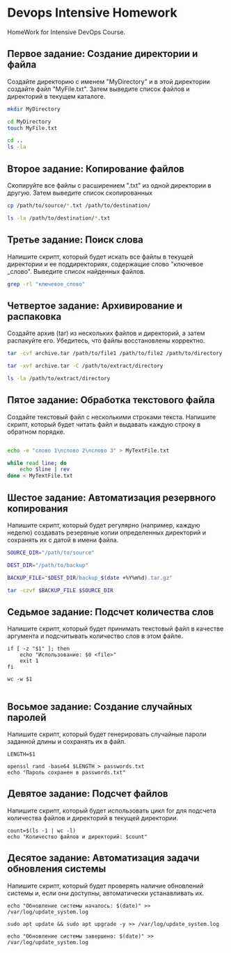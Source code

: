 
# Devops Intensive Homework

HomeWork for Intensive DevOps Course.


## Первое задание:  **Создание директории и файла**
Создайте директорию с именем "MyDirectory" и в этой директории создайте файл "MyFile.txt". Затем выведите список файлов и директорий в текущем каталоге.

```bash
mkdir MyDirectory

cd MyDirectory
touch MyFile.txt

cd ..
ls -la

```
## Второе задание:  **Копирование файлов**

Скопируйте все файлы с расширением ".txt" из одной директории в другую. Затем выведите список скопированных

```bash
cp /path/to/source/*.txt /path/to/destination/

ls -la /path/to/destination/*.txt


```

## Третье задание:  **Поиск слова**
Напишите скрипт, который будет искать все файлы в текущей директории и ее поддиректориях, содержащие слово "ключевое _слово". Выведите список найденных файлов.

```bash
grep -rl "ключевое_слово" 

```

## Четвертое задание:  **Архивирование и распаковка**
Создайте архив (tar) из нескольких файлов и директорий, а затем распакуйте его. Убедитесь, что файлы восстановлены корректно.

```bash
tar -cvf archive.tar /path/to/file1 /path/to/file2 /path/to/directory

tar -xvf archive.tar -C /path/to/extract/directory

ls -la /path/to/extract/directory

```
    

## Пятое задание:  **Обработка текстового файла**
Создайте текстовый файл с несколькими строками текста. Напишите скрипт, который будет читать файл и выдавать каждую строку в обратном порядке.

```bash

echo -e "слово 1\nслово 2\nслово 3" > MyTextFile.txt

while read line; do
    echo $line | rev
done < MyTextFile.txt


```
    
## Шестое задание: **Автоматизация резервного копирования**
Напишите скрипт, который будет регулярно (например, каждую неделю) создавать резервные копии определенных директорий и сохранять их с датой в имени файла.

```bash
SOURCE_DIR="/path/to/source"

DEST_DIR="/path/to/backup"

BACKUP_FILE="$DEST_DIR/backup_$(date +%Y%m%d).tar.gz"

tar -czvf $BACKUP_FILE $SOURCE_DIR
```
    
## Седьмое задание: **Подсчет количества слов**
Напишите скрипт, который будет принимать текстовый файл в качестве аргумента и подсчитывать количество слов в этом файле.

```bashһ
if [ -z "$1" ]; then
    echo "Использование: $0 <file>"
    exit 1
fi

wc -w $1


```
    
## Восьмое задание: **Создание случайных паролей**
Напишите скрипт, который будет генерировать случайные пароли заданной длины и сохранять их в файл.

```bashһ
LENGTH=$1

openssl rand -base64 $LENGTH > passwords.txt
echo "Пароль сохранен в passwords.txt"
```

   
## Девятое задание: **Подсчет файлов**
Напишите скрипт, который будет использовать цикл for для подсчета количества файлов и директорий в текущей директории.
```bashһ
count=$(ls -1 | wc -l)
echo "Количество файлов и директорий: $count"

```


   
## Десятое задание: **Автоматизация задачи обновления системы**
Напишите скрипт, который будет проверять наличие обновлений системы и, если они доступны, автоматически устанавливать их.
```bashһ
echo "Обновление системы началось: $(date)" >> /var/log/update_system.log

sudo apt update && sudo apt upgrade -y >> /var/log/update_system.log

echo "Обновление системы завершено: $(date)" >> /var/log/update_system.log


```



    


    
